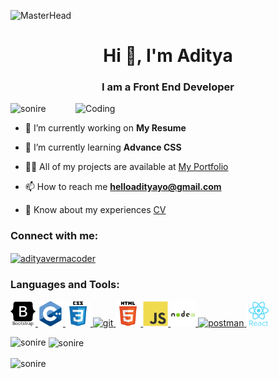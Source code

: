 ![MasterHead](https://www.digitalsolutionservices.com/img/services/website1.gif)
<h1 align="center">Hi 👋, I'm Aditya</h1>
<h3 align="center">I am a Front End Developer</h3>
<img align="right" alt="Coding" width="400" src="https://cdn.dribbble.com/users/1162077/screenshots/3848914/programmer.gif">

<p align="left"> <img src="https://komarev.com/ghpvc/?username=sonire&label=Profile%20views&color=0e75b6&style=flat" alt="sonire" /> </p>

- 🔭 I’m currently working on **My Resume**

- 🌱 I’m currently learning **Advance CSS**

- 👨‍💻 All of my projects are available at [My Portfolio](https://aditya-cv.netlify.app/)

- 📫 How to reach me **helloadityayo@gmail.com**

- 📄 Know about my experiences [CV](https://docs.google.com/document/d/1RBOF6mQYZeczcOCNhwqhp_CnP4KG1-vXFcQ12ntqK7I/edit)

<h3 align="left">Connect with me:</h3>
<p align="left">
<a href="https://linkedin.com/in/adityavermacoder" target="blank"><img align="center" src="https://raw.githubusercontent.com/rahuldkjain/github-profile-readme-generator/master/src/images/icons/Social/linked-in-alt.svg" alt="adityavermacoder" height="30" width="40" /></a>
</p>

<h3 align="left">Languages and Tools:</h3>
<p align="left"> <a href="https://getbootstrap.com" target="_blank" rel="noreferrer"> <img src="https://raw.githubusercontent.com/devicons/devicon/master/icons/bootstrap/bootstrap-plain-wordmark.svg" alt="bootstrap" width="40" height="40"/> </a> <a href="https://www.w3schools.com/cpp/" target="_blank" rel="noreferrer"> <img src="https://raw.githubusercontent.com/devicons/devicon/master/icons/cplusplus/cplusplus-original.svg" alt="cplusplus" width="40" height="40"/> </a> <a href="https://www.w3schools.com/css/" target="_blank" rel="noreferrer"> <img src="https://raw.githubusercontent.com/devicons/devicon/master/icons/css3/css3-original-wordmark.svg" alt="css3" width="40" height="40"/> </a> <a href="https://git-scm.com/" target="_blank" rel="noreferrer"> <img src="https://www.vectorlogo.zone/logos/git-scm/git-scm-icon.svg" alt="git" width="40" height="40"/> </a> <a href="https://www.w3.org/html/" target="_blank" rel="noreferrer"> <img src="https://raw.githubusercontent.com/devicons/devicon/master/icons/html5/html5-original-wordmark.svg" alt="html5" width="40" height="40"/> </a> <a href="https://developer.mozilla.org/en-US/docs/Web/JavaScript" target="_blank" rel="noreferrer"> <img src="https://raw.githubusercontent.com/devicons/devicon/master/icons/javascript/javascript-original.svg" alt="javascript" width="40" height="40"/> </a> <a href="https://nodejs.org" target="_blank" rel="noreferrer"> <img src="https://raw.githubusercontent.com/devicons/devicon/master/icons/nodejs/nodejs-original-wordmark.svg" alt="nodejs" width="40" height="40"/> </a> <a href="https://postman.com" target="_blank" rel="noreferrer"> <img src="https://www.vectorlogo.zone/logos/getpostman/getpostman-icon.svg" alt="postman" width="40" height="40"/> </a> <a href="https://reactjs.org/" target="_blank" rel="noreferrer"> <img src="https://raw.githubusercontent.com/devicons/devicon/master/icons/react/react-original-wordmark.svg" alt="react" width="40" height="40"/> </a> </p>

<p><img align="left" src="https://github-readme-stats.vercel.app/api/top-langs?username=sonire&show_icons=true&locale=en&layout=compact" alt="sonire" /></p>

<p>&nbsp;<img align="center" src="https://github-readme-stats.vercel.app/api?username=sonire&show_icons=true&locale=en" alt="sonire" /></p>

<p><img align="center" src="https://github-readme-streak-stats.herokuapp.com/?user=sonire&" alt="sonire" /></p>
